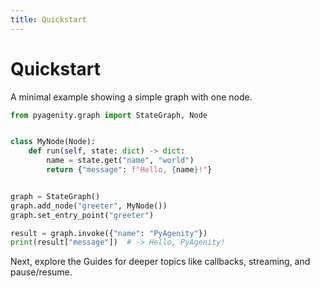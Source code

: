 ```yaml
---
title: Quickstart
---
```


# Quickstart

A minimal example showing a simple graph with one node.

```python
from pyagenity.graph import StateGraph, Node


class MyNode(Node):
    def run(self, state: dict) -> dict:
        name = state.get("name", "world")
        return {"message": f"Hello, {name}!"}


graph = StateGraph()
graph.add_node("greeter", MyNode())
graph.set_entry_point("greeter")

result = graph.invoke({"name": "PyAgenity"})
print(result["message"])  # -> Hello, PyAgenity!
```

Next, explore the Guides for deeper topics like callbacks, streaming, and pause/resume.
